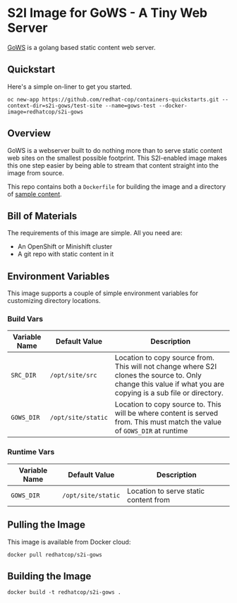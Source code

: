 # S2I Image for GoWS - A Tiny Web Server

[GoWS](https://github.com/redhat-cop/gows) is a golang based static content web server.

## Quickstart

Here's a simple on-liner to get you started.

```
oc new-app https://github.com/redhat-cop/containers-quickstarts.git --context-dir=s2i-gows/test-site --name=gows-test --docker-image=redhatcop/s2i-gows
```

## Overview

GoWS is a webserver built to do nothing more than to serve static content web sites on the smallest possible footprint. This S2I-enabled image makes this one step easier by being able to stream that content straight into the image from source.

This repo contains both a `Dockerfile` for building the image and a directory of [sample content](/s2i-gows/test-site).

## Bill of Materials

The requirements of this image are simple. All you need are:

* An OpenShift or Minishift cluster
* A git repo with static content in it

## Environment Variables

This image supports a couple of simple environment variables for customizing directory locations.

### Build Vars
| Variable Name | Default Value | Description |
| --------------| ------------- | ----------- |
| `SRC_DIR` | `/opt/site/src`| Location to copy source from. This will not change where S2I clones the source to. Only change this value if what you are copying is a sub file or directory. |
| `GOWS_DIR` | `/opt/site/static` | Location to copy source to. This will be where content is served from. This must match the value of `GOWS_DIR` at runtime |

### Runtime Vars
| Variable Name | Default Value | Description |
| --------------| ------------- | ----------- |
| `GOWS_DIR` | `/opt/site/static` | Location to serve static content from |

## Pulling the Image

This image is available from Docker cloud:

```
docker pull redhatcop/s2i-gows
```

## Building the Image

```
docker build -t redhatcop/s2i-gows .
```
